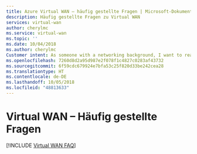 ```yaml
---
title: Azure Virtual WAN – häufig gestellte Fragen | Microsoft-Dokumentation
description: Häufig gestellte Fragen zu Virtual WAN
services: virtual-wan
author: cherylmc
ms.service: virtual-wan
ms.topic: ''
ms.date: 10/04/2018
ms.author: cherylmc
Customer intent: As someone with a networking background, I want to read more details about Virtual WAN in a FAQ format.
ms.openlocfilehash: 7260d8d2a95d987e2f078f1c4827c0283af43732
ms.sourcegitcommit: 6f59cdc679924e7bfa53c25f820d33be242cea28
ms.translationtype: HT
ms.contentlocale: de-DE
ms.lasthandoff: 10/05/2018
ms.locfileid: "48813633"
---
```

# <a name="virtual-wan-faq"></a>Virtual WAN – Häufig gestellte Fragen

[!INCLUDE [Virtual WAN FAQ](../../includes/virtual-wan-faq-include.md)]